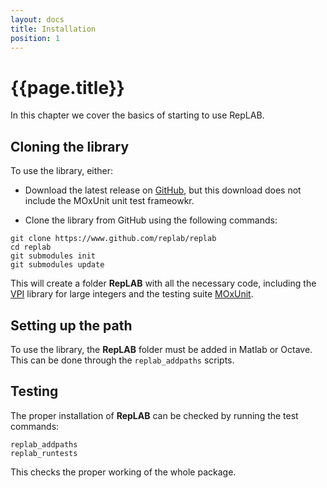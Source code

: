 ```yaml
---
layout: docs
title: Installation
position: 1
---
```


# {{page.title}}

In this chapter we cover the basics of starting to use RepLAB.

## Cloning the library

To use the library, either:

- Download the latest release on [GitHub](https://www.github.com/replab/replab/releases), but this download does not include the MOxUnit unit test frameowkr.

- Clone the library from GitHub using the following commands:

```
git clone https://www.github.com/replab/replab
cd replab
git submodules init
git submodules update
```

This will create a folder **RepLAB** with all the necessary code, including the [VPI](https://ch.mathworks.com/matlabcentral/fileexchange/22725-variable-precision-integer-arithmetic) library for large integers and the testing suite [MOxUnit](https://github.com/MOxUnit/MOxUnit).

## Setting up the path

To use the library, the **RepLAB** folder must be added in Matlab or Octave. This can be done through the `replab_addpaths` scripts.


## Testing

The proper installation of **RepLAB** can be checked by running the test commands:

```
replab_addpaths
replab_runtests
```

This checks the proper working of the whole package.
